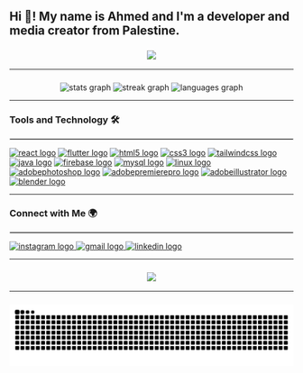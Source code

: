 <h2 align="left">Hi 👋! My name is Ahmed and I'm a developer and media creator from Palestine.</h2>

###

<!-- Visitor Badge Section -->
<section align="center">
 
  <img src="https://visitor-badge.laobi.icu/badge?page_id=AhmedFashafsha.AhmedFashafsha&" />
</section>

<hr>

### 

<!-- Stats Section -->
<section align="center">
 
  <img src="https://github-readme-stats.vercel.app/api?username=AhmedFashafsha&hide_title=false&hide_rank=false&show_icons=true&include_all_commits=true&count_private=true&disable_animations=false&theme=tokyonight&locale=en&hide_border=false&order=1" height="150" alt="stats graph" />
  <img src="https://streak-stats.demolab.com?user=AhmedFashafsha&locale=en&mode=daily&theme=tokyonight&hide_border=false&border_radius=5&order=3" height="150" alt="streak graph" />
  <img src="https://github-readme-stats.vercel.app/api/top-langs?username=AhmedFashafsha&locale=en&hide_title=false&layout=compact&card_width=320&langs_count=5&theme=tokyonight&hide_border=false&order=2" height="150" alt="languages graph" />
</section>

<hr>

###

<!-- Tech Stack Section -->
<section align="left">
  <h3>Tools and Technology 🛠️</h3>
<hr style="border: 0.4px solid #ccc;"/>

  <a href="https://reactjs.org/" target="_blank"><img src="https://cdn.jsdelivr.net/gh/devicons/devicon/icons/react/react-original.svg" height="40" alt="react logo" /></a>
  <a href="https://flutter.dev/" target="_blank"><img src="https://cdn.jsdelivr.net/gh/devicons/devicon/icons/flutter/flutter-original.svg" height="40" alt="flutter logo" /></a>
  <a href="https://developer.mozilla.org/en-US/docs/Web/HTML" target="_blank"><img src="https://cdn.jsdelivr.net/gh/devicons/devicon/icons/html5/html5-original.svg" height="40" alt="html5 logo" /></a>
  <a href="https://developer.mozilla.org/en-US/docs/Web/CSS" target="_blank"><img src="https://cdn.jsdelivr.net/gh/devicons/devicon/icons/css3/css3-original.svg" height="40" alt="css3 logo" /></a>
  <a href="https://tailwindcss.com/" target="_blank"><img src="https://skillicons.dev/icons?i=tailwind" height="40" alt="tailwindcss logo" /></a>
  <a href="https://www.java.com/en/" target="_blank"><img src="https://cdn.jsdelivr.net/gh/devicons/devicon/icons/java/java-original.svg" height="40" alt="java logo" /></a>
  <a href="https://firebase.google.com/" target="_blank"><img src="https://cdn.jsdelivr.net/gh/devicons/devicon/icons/firebase/firebase-plain.svg" height="40" alt="firebase logo" /></a>
  <a href="https://www.mysql.com/" target="_blank"><img src="https://cdn.jsdelivr.net/gh/devicons/devicon/icons/mysql/mysql-original.svg" height="40" alt="mysql logo" /></a>
  <a href="https://www.linux.org/" target="_blank"><img src="https://cdn.jsdelivr.net/gh/devicons/devicon/icons/linux/linux-original.svg" height="40" alt="linux logo" /></a>
  <a href="https://www.adobe.com/products/photoshop.html" target="_blank"><img src="https://skillicons.dev/icons?i=ps" height="40" alt="adobephotoshop logo" /></a>
  <a href="https://www.adobe.com/products/premiere.html" target="_blank"><img src="https://skillicons.dev/icons?i=pr" height="40" alt="adobepremierepro logo" /></a>
  <a href="https://www.adobe.com/products/illustrator.html" target="_blank"><img src="https://skillicons.dev/icons?i=ai" height="40" alt="adobeillustrator logo" /></a>
  <a href="https://www.blender.org/" target="_blank"><img src="https://cdn.jsdelivr.net/gh/devicons/devicon/icons/blender/blender-original.svg" height="40" alt="blender logo" /></a>
</section>

<hr>

###

<!-- Connect With Me Section -->
<section align="left">
  <h3>Connect with Me 🌍</h3>
<hr style="border: 0.4px solid #ccc;"/>

  <a href="https://www.instagram.com/ahmad.cool.9638" target="_blank">
    <img src="https://img.shields.io/static/v1?message=Instagram&logo=instagram&label=&color=E4405F&logoColor=white&labelColor=&style=for-the-badge" height="35" alt="instagram logo" />
  </a>
  <a href="ahmadcool200429@gmail.com" target="_blank">
    <img src="https://img.shields.io/static/v1?message=Gmail&logo=gmail&label=&color=D14836&logoColor=white&labelColor=&style=for-the-badge" height="35" alt="gmail logo" />
  </a>
  <a href="https://www.linkedin.com/in/ahmed-i-m-fashafsha-582401321" target="_blank">
    <img src="https://img.shields.io/static/v1?message=LinkedIn&logo=linkedin&label=&color=0077B5&logoColor=white&labelColor=&style=for-the-badge" height="35" alt="linkedin logo" />
  </a>
</section>

<hr>

###

<!-- GIF Section -->
<section align="center">
  
  <img src="https://media1.tenor.com/m/ITc1hNBSH_wAAAAd/coding-typing.gif" width="150" />
</section>

<hr>

###

<!-- Snake Animation Section -->
<section align="center">

  <img src="https://raw.githubusercontent.com/AhmedFashafsha/AhmedFashafsha/output/snake.svg" alt="Snake animation" width="700" />
</section>
